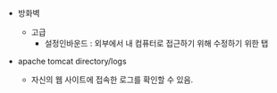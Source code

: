 - 방화벽
  - 고급
    - 설정인바운드 : 외부에서 내 컴퓨터로 접근하기 위해 수정하기 위한 탭

- apache tomcat directory/logs
  - 자신의 웹 사이트에 접속한 로그를 확인할 수 있음.
